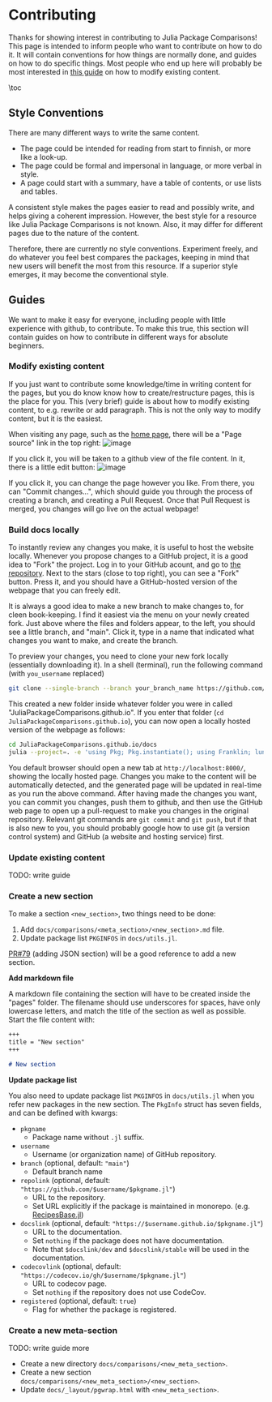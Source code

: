 # Contributing
Thanks for showing interest in contributing to Julia Package Comparisons!
This page is intended to inform people who want to contribute on how to do it.
It will contain conventions for how things are normally done, and guides on how to do specific things. Most people who end up here will probably be most interested in [this guide](#modify-existing-content) on how to modify existing content.

\toc

## Style Conventions
There are many different ways to write the same content.

- The page could be intended for reading from start to finnish, or more like a look-up.
- The page could be formal and impersonal in language, or more verbal in style.
- A page could start with a summary, have a table of contents, or use lists and tables.

A consistent style makes the pages easier to read and possibly write, and helps giving a coherent impression.
However, the best style for a resource like Julia Package Comparisons is not known.
Also, it may differ for different pages due to the nature of the content.

Therefore, there are currently no style conventions.
Experiment freely, and do whatever you feel best compares the packages, keeping in mind that new users will benefit the most from this resource.
If a superior style emerges, it may become the conventional style.

## Guides
We want to make it easy for everyone, including people with little experience with github, to contribute.
To make this true, this section will contain guides on how to contribute in different ways for absolute beginners.

### Modify existing content
If you just want to contribute some knowledge/time in writing content for the pages, but you do know know how to create/restructure pages, this is the place for you. This (very brief) guide is about how to modify existing content, to e.g. rewrite or add paragraph. This is not the only way to modify content, but it is the easiest.

When visiting any page, such as the [home page](https://juliapackagecomparisons.github.io/), there will be a "Page source" link in the top right:
![image](https://github.com/JuliaPackageComparisons/JuliaPackageComparisons.github.io/assets/61620837/4af9d61a-ddc5-4124-89df-049968ec64b4)

If you click it, you will be taken to a github view of the file content. In it, there is a little edit button:
![image](https://github.com/JuliaPackageComparisons/JuliaPackageComparisons.github.io/assets/61620837/0a5be125-d487-4737-854e-3dcdd7614317)

If you click it, you can change the page however you like. From there, you can "Commit changes...", which should guide you through the process of creating a branch, and creating a Pull Request. Once that Pull Request is merged, you changes will go live on the actual webpage!

### Build docs locally
To instantly review any changes you make, it is useful to host the website locally.
Whenever you propose changes to a GitHub project, it is a good idea to "Fork" the project.
Log in to your GitHub acount, and go to [the repository](https://github.com/JuliaPackageComparisons/JuliaPackageComparisons.github.io).
Next to the stars (close to top right), you can see a "Fork" button.
Press it, and you should have a GitHub-hosted version of the webpage that you can freely edit.

It is always a good idea to make a new branch to make changes to, for cleen book-keeping.
I find it easiest via the menu on your newly created fork.
Just above where the files and folders appear, to the left, you should see a little branch, and "main".
Click it, type in a name that indicated what changes you want to make, and create the branch.

To preview your changes, you need to clone your new fork locally (essentially downloading it).
In a shell (terminal), run the following command (with `you_username` replaced)

```bash
git clone --single-branch --branch your_branch_name https://github.com/your_username/JuliaPackageComparisons.github.io
```

This created a new folder inside whatever folder you were in called "JuliaPackageComparisons.github.io".
If you enter that folder (`cd JuliaPackageComparisons.github.io`), you can now open a locally hosted version of the webpage as follows:

```bash
cd JuliaPackageComparisons.github.io/docs
julia --project=. -e 'using Pkg; Pkg.instantiate(); using Franklin; lunr(); serve()'
```

You default browser should open a new tab at `http://localhost:8000/`, showing the locally hosted page.
Changes you make to the content will be automatically detected, and the generated page will be updated in real-time as you run the above command.
After having made the changes you want, you can commit you changes, push them to github, and then use the GitHub web page to open up a pull-request to make you changes in the original repository.
Relevant git commands are `git commit` and `git push`, but if that is also new to you, you should probably google how to use git (a version control system) and GitHub (a website and hosting service) first.

### Update existing content
TODO: write guide

### Create a new section
To make a section `<new_section>`, two things need to be done:
1)  Add `docs/comparisons/<meta_section>/<new_section>.md` file.
2)  Update package list `PKGINFOS` in `docs/utils.jl`.

[PR#79](https://github.com/JuliaPackageComparisons/JuliaPackageComparisons.github.io/pull/79) (adding JSON section) will be a good reference to add a new section.

**Add markdown file**

A markdown file containing the section will have to be created inside the "pages" folder.
The filename should use underscores for spaces, have only lowercase letters, and match the title of the section as well as possible.
Start the file content with:

```md
+++
title = "New section"
+++

# New section
```

**Update package list**

You also need to update package list `PKGINFOS` in `docs/utils.jl` when you refer new packages in the new section.
The `PkgInfo` struct has seven fields, and can be defined with kwargs:

* `pkgname`
    * Package name without `.jl` suffix.
* `username`
    * Username (or organization name) of GitHub repository.
* `branch` (optional, default: `"main"`)
    * Default branch name
* `repolink` (optional, default: `"https://github.com/$username/$pkgname.jl"`)
    * URL to the repository.
    * Set URL explicitly if the package is maintained in monorepo. (e.g. [RecipesBase.jl](https://github.com/JuliaPlots/Plots.jl/tree/master/RecipesBase))
* `docslink` (optional, default: `"https://$username.github.io/$pkgname.jl"`)
    * URL to the documentation.
    * Set `nothing` if the package does not have documentation.
    * Note that `$docslink/dev` and `$docslink/stable` will be used in the documentation.
* `codecovlink` (optional, default: `"https://codecov.io/gh/$username/$pkgname.jl"`)
    * URL to codecov page.
    * Set `nothing` if the repository does not use CodeCov.
* `registered` (optional, default: `true`)
    * Flag for whether the package is registered.

### Create a new meta-section
TODO: write guide more

* Create a new directory `docs/comparisons/<new_meta_section>`.
* Create a new section `docs/comparisons/<new_meta_section>/<new_section>`.
* Update `docs/_layout/pgwrap.html` with `<new_meta_section>`.
